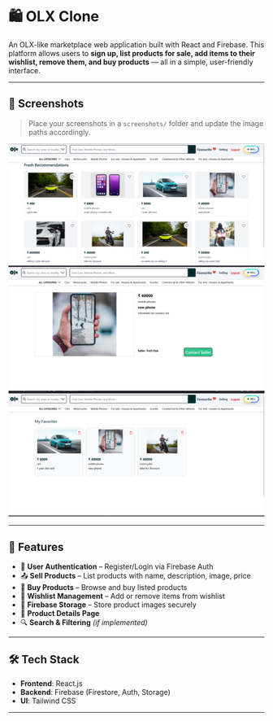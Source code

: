 # 🛍️ OLX Clone

An OLX-like marketplace web application built with React and Firebase. This platform allows users to **sign up, list products for sale, add items to their wishlist, remove them, and buy products** — all in a simple, user-friendly interface.

---

## 📸 Screenshots

> Place your screenshots in a `screenshots/` folder and update the image paths accordingly.

![Home Page](screenshots/home_page.png)
![Product Page](screenshots/details.png)
![Wishlist](screenshots/favourite.png)

---

## 🚀 Features

- 🔐 **User Authentication** – Register/Login via Firebase Auth
- 📤 **Sell Products** – List products with name, description, image, price
- 🛒 **Buy Products** – Browse and buy listed products
- 💖 **Wishlist Management** – Add or remove items from wishlist
- 📁 **Firebase Storage** – Store product images securely
- 🧾 **Product Details Page**
- 🔍 **Search & Filtering** *(if implemented)*

---

## 🛠️ Tech Stack

- **Frontend**: React.js
- **Backend**: Firebase (Firestore, Auth, Storage)
- **UI**: Tailwind CSS

---

